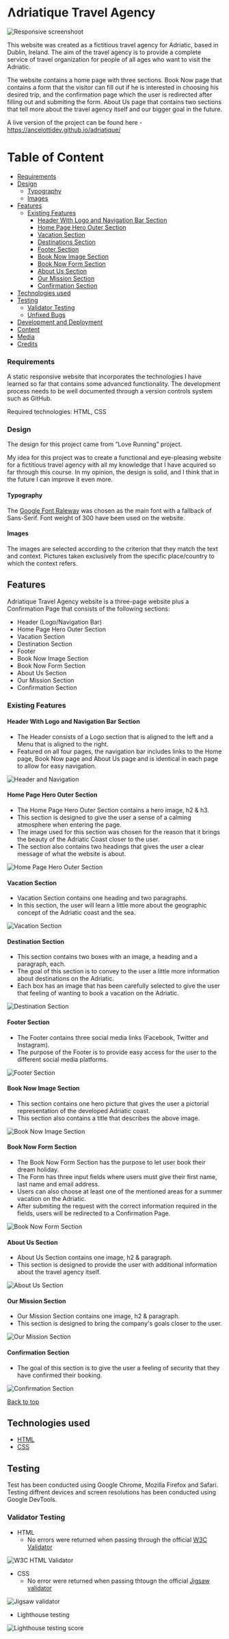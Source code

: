# Ʌdriatique Travel Agency

![Responsive screenshoot](./assets/images/responsive-website-photo.png)

This website was created as a fictitious travel agency for Adriatic, based in Dublin, Ireland.
The aim of the travel agency is to provide a complete service of travel organization for people of all ages who want to visit the Adriatic.

The website contains a home page with three sections. Book Now page that contains a form that the visitor can fill out if he is interested in choosing his desired trip, and the confirmation page which the user is redirected after filling out and submiting the form. About Us page that contains two sections that tell more about the travel agency itself and our bigger goal in the future.

A live version of the project can be found here - https://ancelottidev.github.io/adriatique/
 
 # Table of Content

+ [Requirements](#requirements "Requirements")
+ [Design](#design "Design")
    + [Typography](#typography "Typography")
    + [Images](#images "Images")
+ [Features](#features "Features")
  + [Existing Features](#existing-features "Existing Features")
    + [Header With Logo and Navigation Bar Section](#header-with-logo-and-navigation-bar-section "Header With Logo and Navigation Bar Section")
    + [Home Page Hero Outer Section](#home-page-hero-outer-section "Home Page Hero Outer Section")
    + [Vacation Section](#vacation-section "Vacation Section")
    + [Destinations Section](#destinations-section "Destinations Section")
    + [Footer Section](#footer-section "Footer Section")
    + [Book Now Image Section](#book-now-image-section "Book Now Image Section")
    + [Book Now Form Section](#book-now-form-section "Book Now Form Section")
    + [About Us Section](#about-us-section "About Us Section")
    + [Our Mission Section](#our-mission-section "Our Mission Section")
    + [Confirmation Section](#confirmation-section "Confirmation Section")
+ [Technologies used](#technologies-used "Technologies used")
+ [Testing](#testing "Testing")
  + [Validator Testing](#validator-testing "Validator Testing")
  + [Unfixed Bugs](#unfixed-bugs "Unfixed Bugs")
+ [Development and Deployment](#development-and-deployment "Development and Deployment")
+ [Content](#content "Content")
+ [Media](#media "Media")
+ [Credits](#credits "Credits")

### Requirements

A static responsive website that incorporates the technologies I have learned so far that contains some advanced functionality. The development process needs to be well documented through a version controls system such as GitHub.

Required technologies: HTML, CSS

### Design

The design for this project came from ”Love Running” project.

My idea for this project was to create a functional and eye-pleasing website for a fictitious travel agency with all my knowledge that I have acquired so far through this course. In my opinion, the design is solid, and I think that in the future I can improve it even more.

#### Typography

The [Google Font Raleway](https://fonts.googleapis.com/css2?family=Raleway:wght@300&display=swap) was chosen as the main font with a fallback of Sans-Serif. Font weight of 300 have been used on the website.

#### Images

The images are selected according to the criterion that they match the text and context. Pictures taken exclusively from the specific place/country to which the context refers.

## Features 

Ʌdriatique Travel Agency website is a three-page website plus a Confirmation Page that consists of the following sections:

 - Header (Logo/Navigation Bar)
 - Home Page Hero Outer Section
 - Vacation Section
 - Destination Section
 - Footer
 - Book Now Image Section
 - Book Now Form Section
 - About Us Section
 - Our Mission Section
 - Confirmation Section

 ### Existing Features

 #### Header With Logo and Navigation Bar Section

  - The Header consists of a Logo section that is aligned to the left and a Menu that is aligned to the right.
  - Featured on all four pages, the navigation bar includes links to the Home page, Book Now page and About Us page and is identical in each page to allow for easy navigation.

  ![Header and Navigation](./assets/images/header-photo.png)

 #### Home Page Hero Outer Section

  - The Home Page Hero Outer Section contains a hero image, h2 & h3.
  - This section is designed to give the user a sense of a calming atmosphere when entering the page.
  - The image used for this section was chosen for the reason that it brings the beauty of the Adriatic Coast closer to the user.
  - The section also contains two headings that gives the user a clear message of what the website is about.

 ![Home Page Hero Outer Section](./assets/images/discover-adriatic-coast-with-us.png)

 #### Vacation Section

  - Vacation Section contains one heading and two paragraphs.
  - In this section, the user will learn a little more about the geographic concept of the Adriatic coast and the sea.
  
 ![Vacation Section](./assets/images/this-is-what-you-are-missing.png)

 #### Destination Section

  - This section contains two boxes with an image, a heading and a paragraph, each.
  - The goal of this section is to convey to the user a little more information about destinations on the Adriatic.
  - Each box has an image that has been carefully selected to give the user that feeling of wanting to book a vacation on the Adriatic.

 ![Destination Section](./assets/images/destinations-section.png)

 #### Footer Section

  - The Footer contains three social media links (Facebook, Twitter and Instagram).
  - The purpose of the Footer is to provide easy access for the user to the different social media platforms.

  ![Footer Section](./assets/images/footer.png)

 #### Book Now Image Section

  - This section contains one hero picture that gives the user a pictorial representation of the developed Adriatic coast.
  - This section also contains a title that describes the above image.

  ![Book Now Image Section](./assets/images/book-now-hero-image.png)

 #### Book Now Form Section
  
  - The Book Now Form Section has the purpose to let user book their dream holiday.
  - The Form has three input fields where users must give their first name, last name and email address.
  - Users can also choose at least one of the mentioned areas for a summer vacation on the Adriatic.
  - After submiting the request with the correct information required in the fields, users will be redirected to a Confirmation Page.

  ![Book Now Form Section](./assets/images/book-now-form.png)

 #### About Us Section
  
  - About Us Section contains one image, h2 & paragraph.
  - This section is designed to provide the user with additional information about the travel agency itself.

  ![About Us Section](./assets/images/about-us-section.png)

 #### Our Mission Section

  - Our Mission Section contains one image, h2 & paragraph.
  - This section is designed to bring the company's goals closer to the user.

  ![Our Mission Section](./assets/images/our-mission-section.png)

  #### Confirmation Section
  
  - The goal of this section is to give the user a feeling of security that they have confirmed their booking.

  ![Confirmation Section](./assets/images/confirmation-page.png)

  [Back to top](#ʌdriatique-travel-agency)

  ## Technologies used

  - [HTML](https://en.wikipedia.org/wiki/HTML)
  - [CSS](https://en.wikipedia.org/wiki/CSS)

  ## Testing

  Test has been conducted using Google Chrome, Mozilla Firefox and Safari. Testing diffrent devices and screen resolutions has been conducted using Google DevTools.

  ### Validator Testing

  - HTML
    - No errors were returned when passing through the official [W3C Validator](https://validator.w3.org/nu/?doc=https%3A%2F%2Fancelottidev.github.io%2Fadriatique%2Findex.html)

  ![W3C HTML Validator](./assets/images/html-validator-check.png)

  - CSS
    - No error were returned when passing thtougn the official [Jigsaw validator](https://jigsaw.w3.org/css-validator/validator?uri=https%3A%2F%2Fancelottidev.github.io%2Fadriatique%2Findex.html&profile=css3svg&usermedium=all&warning=1&vextwarning=&lang=en)

  ![Jigsaw validator](./assets/images/css-validator-check.png)

  - Lighthouse testing

  ![Lighthouse testing score](./assets/images/lighthouse-testing.png)
